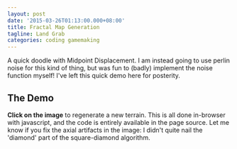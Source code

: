 ```yaml
---
layout: post
date: '2015-03-26T01:13:00.000+08:00'
title: Fractal Map Generation
tagline: Land Grab
categories: coding gamemaking
---
```


A quick doodle with Midpoint Displacement. I am instead going to use perlin noise for this kind of thing, but was fun to (badly) implement the noise function myself! I've left this quick demo here for posterity.

## The Demo

**Click on the image** to regenerate a new terrain. This is all done in-browser with javascript, and the code is entirely available in the page source. Let me know if you fix the axial artifacts in the image: I didn't quite nail the 'diamond' part of the square-diamond algorithm.

<canvas id="display" width="600" height="600" onClick="run()"></canvas>

<script>
var d_count = 0;
var r_count = 0;
var max_depth = 1000000;
function run(options){
	d_count = r_count = 0;
	var map = generateFractalMap(options);
	displayFractalMap("display",map.ds)
	console.log(map);
}
function displayFractalMap(canvas, map)
{
	var canvas = document.getElementById(canvas);
	var ctx = canvas.getContext("2d");
	for(var i = 0; i < map.length; i ++)
	{
		for(var j = 0; map[i] && j < map[i].length; j++)
		{
			var v = map[i][j]
			if(v <=0.15 )
				ctx.fillStyle = "rgb(30,"+Math.floor(125 * (6.66 * v))+",235)"
			else if(v <= 0.35)
				ctx.fillStyle = "rgb("+Math.floor(255*(1.0-(2.0*(v-0.15))))+",190,30)"
			else if(v <= 1.0)
				ctx.fillStyle = "rgb(30,"+(Math.floor(205 * v)+30)+",70)"
			else
				ctx.fillStyle = "rgb(255,125,125)"
			ctx.fillRect(i,j,1,1);
		}
	}
}

var pixGrid = function(map){
	this.ds = map;
}
pixGrid.prototype.get = function(x,y){
	if(this.ds[x] !== undefined && this.ds[x][y] !== undefined)
		return this.ds[x][y]
	else
	{
		return undefined;
	}
}
pixGrid.prototype.set = function(x,y,val){
	if(x >= 0 && y >= 0 && this.ds[x])
		this.ds[x][y] = val;
}
function generateFractalMap(options){
	options = options?options:{}
	options.width = options.width?options.width:600
	options.height = options.height?options.height:600
	options.roughness = options.roughness?options.roughness:0.95

	//TODO: datastructure is a preinitialized array in the target raster resolution. Can be smarter/better/adaptive!
	var ds = []
	for(var i = 0; i < options.width; i++)
	{
		ds[i] = []
		for(var j = 0; j < options.height; j++)
		{
			ds[i][j] = undefined
		}
	}
	var px = new pixGrid(ds)

	return normalize(midpointDisplacement(px, options));
}

function midpointDisplacement(pixGrid, options)
{
	options.roughness /= options.scale?options.scale:1.0

	var x1 = y1 = 0
	var x2 = options.width-1
	var y2 = options.height-1

	//Seed corners
	pixGrid.set(x1,y1,Math.random())
	pixGrid.set(x1,y2,Math.random())
	pixGrid.set(x2,y2,Math.random())
	pixGrid.set(x2,y1,Math.random())


	//Start recursion
	midpointDisplacementR(pixGrid, x1, y1, x2, y2, options)

	//Return result
	return pixGrid
}
//Calculates midpoint displacement based on corners (rectangle)
function midpointDisplacementR(pixGrid,x1,y1,x2,y2,options)
{
	r_count++;
	if(r_count+d_count > max_depth) return;
	var w = Math.floor(x2-x1)
	var h = Math.floor(y2-y1)
	var cx = Math.floor(w/2 + x1)
	var cy = Math.floor(h/2 + y1)
	if(pixGrid.get(cx,cy) !== undefined) 
	{
		return;
	}
	var rat = (((y2-y1)/options.height) + ((x2-x1)/options.width))/2.0

	//Neighbors of rectangle ABCD
	/*
			A - - - B
			|   |   |
			|-- M --|
			|   |   |
			D - - - C
	*/
	var a = pixGrid.get(x1,y1)
	var b = pixGrid.get(x2,y1)
	var c = pixGrid.get(x2,y2)
	var d = pixGrid.get(x1,y2)

	var p = pixGrid.get(cx,y1-Math.floor(h/2))
	var q = pixGrid.get(x2+Math.floor(w/2),cy)
	var r = pixGrid.get(cx,y2+Math.floor(h/2))
	var s = pixGrid.get(x1-Math.floor(w/2),cx)

	//Mid point
	var M = average(a,b,c,d) + genErr(options.roughness,rat)
	pixGrid.set(cx,cy,M)


	//Sides
	pixGrid.set(cx,y1,average(a,b))
	pixGrid.set(x2,cy,average(b,c))
	pixGrid.set(cx,y2,average(c,d))
	pixGrid.set(x1,cy,average(d,a))

	//Recurse
	if(w > 1 || h > 1)//space to split
	{
		midpointDisplacementR(pixGrid,cx,cy,x2,y2,options)
		midpointDisplacementR(pixGrid,x1,cy,cx,y2,options)
		midpointDisplacementR(pixGrid,x1,y1,cx,cy,options)
		midpointDisplacementR(pixGrid,cx,y1,x2,cy,options)
	}
	
}
function genErr(r,rat)
{
	return r * rat * (Math.random() * 2 - 1.0)
}
function normalize(pixGrid)
{
	var max = Number.NEGATIVE_INFINITY;
	var min = Number.POSITIVE_INFINITY;
	for(var i = 0; i < pixGrid.ds.length; i++)
	{
		for(var j = 0; j < pixGrid.ds[i].length; j++)
		{
			if(pixGrid.ds[i][j] > max)
			{
				max = pixGrid.ds[i][j]
			}
			if(pixGrid.ds[i][j] < min)
			{
				min = pixGrid.ds[i][j]
			}
		}
	}
	var shift = -min;
	var scale = 1.0/(max-min)
	for(var i = 0; i < pixGrid.ds.length; i++)
	{
		for(var j = 0; j < pixGrid.ds[i].length; j++)
		{
			pixGrid.ds[i][j] += shift;
			pixGrid.ds[i][j] *= scale;
			if(pixGrid.ds[i][j] > 1) pixGrid.ds[i][j] = 1;
			if(pixGrid.ds[i][j] < 0) pixGrid.ds[i][j] = 0;
		}
	}
	return pixGrid;
}
function average()
{
	var array = arguments;
	var cnt = 0;
	var sum = 0;
	for(var i = 0; i < array.length; i++)
	{
		if(array[i] !== undefined)
		{
			cnt++;
			sum += array[i]
		}
	}
	if(cnt > 0) return sum / cnt;
	else return undefined;
}
run()
</script>
